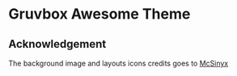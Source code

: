 # Gruvbox Awesome Theme

## Acknowledgement

The background image and layouts icons credits goes to [McSinyx](https://github.com/McSinyx/dotfiles)
